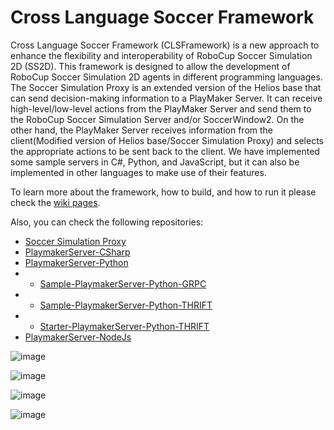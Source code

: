 # Cross Language Soccer Framework

Cross Language Soccer Framework (CLSFramework) is a new approach to enhance the flexibility and interoperability of RoboCup Soccer Simulation 2D (SS2D). 
This framework is designed to allow the development of RoboCup Soccer Simulation 2D agents in different programming languages.
The Soccer Simulation Proxy is an extended version of the Helios base that can send decision-making information to a PlayMaker Server. It can receive high-level/low-level actions from the PlayMaker Server and send them to the RoboCup Soccer Simulation Server and/or SoccerWindow2.
On the other hand, the PlayMaker Server receives information from the client(Modified version of Helios base/Soccer Simulation Proxy) and selects the appropriate actions to be sent back to the client. We have implemented some sample servers in C\#, Python, and JavaScript, but it can also be implemented in other languages to make use of their features.

To learn more about the framework, how to build, and how to run it please check the [wiki pages](https://github.com/CLSFramework/cross-language-soccer-framework/wiki).

Also, you can check the following repositories:
- [Soccer Simulation Proxy](https://github.com/CLSFramework/soccer-simulation-proxy)
- [PlaymakerServer-CSharp](https://github.com/CLSFramework/playmaker-server-csharp)
- [PlaymakerServer-Python](https://github.com/CLSFramework/playmaker-server-python)
-  - [Sample-PlaymakerServer-Python-GRPC](https://github.com/CLSFramework/sample-playmaker-server-python-grpc)
-  - [Sample-PlaymakerServer-Python-THRIFT](https://github.com/CLSFramework/sample-playmaker-server-python-thrift)
-  - [Starter-PlaymakerServer-Python-THRIFT](https://github.com/CLSFramework/starter-playmaker-server-python-thrift)
- [PlaymakerServer-NodeJs](https://github.com/CLSFramework/playmaker-server-nodejs)


![image](https://github.com/user-attachments/assets/0c22d0e5-a1ad-4a43-8cba-a9fc70c6ed5b)

![image](https://github.com/Cross-Language-Soccer-Framework/cross-language-soccer-framework/assets/25696836/7b0b1d49-7001-479c-889f-46a96a8802c4)

![image](https://github.com/user-attachments/assets/b4484095-0913-4434-bf1f-35f11e8bf629)

![image](https://github.com/user-attachments/assets/bc1b9c86-f772-4df8-a420-438e363c59b5)
